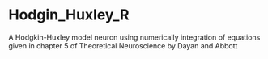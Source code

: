 # Hodgin_Huxley_R
A Hodgkin-Huxley model neuron using numerically integration of equations given in chapter 5 of Theoretical Neuroscience by Dayan and Abbott 
